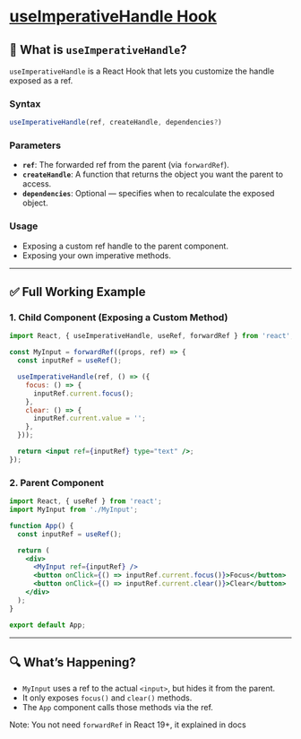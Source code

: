 
# [useImperativeHandle Hook](https://react.dev/reference/react/useImperativeHandle#exposing-a-custom-ref-handle-to-the-parent-component)

## 🔧 What is `useImperativeHandle`?

`useImperativeHandle` is a React Hook that lets you customize the handle exposed as a ref.

### **Syntax**
```jsx
useImperativeHandle(ref, createHandle, dependencies?)
```

### **Parameters**
- **`ref`**: The forwarded ref from the parent (via `forwardRef`).
- **`createHandle`**: A function that returns the object you want the parent to access.
- **`dependencies`**: Optional — specifies when to recalculate the exposed object.

### **Usage**
- Exposing a custom ref handle to the parent component.
- Exposing your own imperative methods.

---

## ✅ Full Working Example

### 1. Child Component (Exposing a Custom Method)
```jsx
import React, { useImperativeHandle, useRef, forwardRef } from 'react';

const MyInput = forwardRef((props, ref) => {
  const inputRef = useRef();

  useImperativeHandle(ref, () => ({
    focus: () => {
      inputRef.current.focus();
    },
    clear: () => {
      inputRef.current.value = '';
    },
  }));

  return <input ref={inputRef} type="text" />;
});
```

### 2. Parent Component
```jsx
import React, { useRef } from 'react';
import MyInput from './MyInput';

function App() {
  const inputRef = useRef();

  return (
    <div>
      <MyInput ref={inputRef} />
      <button onClick={() => inputRef.current.focus()}>Focus</button>
      <button onClick={() => inputRef.current.clear()}>Clear</button>
    </div>
  );
}

export default App;
```

---

## 🔍 What’s Happening?

- `MyInput` uses a ref to the actual `<input>`, but hides it from the parent.
- It only exposes `focus()` and `clear()` methods.
- The `App` component calls those methods via the ref.


Note: You not need `forwardRef` in React 19+, it explained in docs